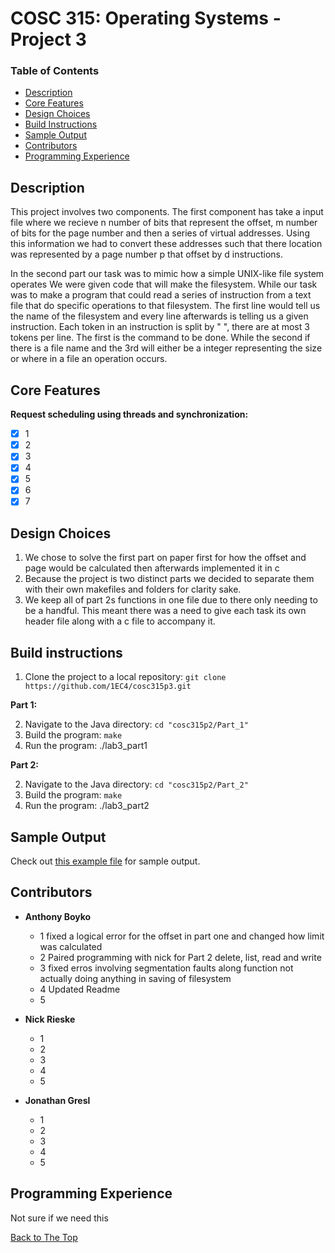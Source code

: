 # COSC 315: Operating Systems - Project 3

### Table of Contents
- [Description](#description)
- [Core Features](#core-features)
- [Design Choices](#design-choices)
- [Build Instructions](#build-instructions)
- [Sample Output](#sample-output)
- [Contributors](#contributors)
- [Programming Experience](#programming-experience)

## Description

This project involves two components. The first component has take a input file where we recieve n number of bits that represent the offset, m number of bits for the page number and then a series of virtual addresses. Using this information we had to convert these addresses such that there location was represented by a page number p that offset by d instructions.  

In the second part our task was to mimic how a simple UNIX-like file system operates We were given code that will make the filesystem. While our task was to make a program that could read a series of instruction from a text file that do specific operations to that filesystem. The first line would tell us the name of the filesystem and every line afterwards is telling us a given instruction. Each token in an instruction is split by " ", there are at most 3 tokens per line. The first is the command to be done. While the second if there is a file name and the 3rd will either be a integer representing the size or where in a file an operation occurs.

## Core Features
**Request scheduling using threads and synchronization:**
- [x] 1
- [x] 2
- [x] 3
- [x] 4
- [x] 5
- [x] 6
- [x] 7

## Design Choices
  1. We chose to solve the first part on paper first for how the offset and page would be calculated then afterwards implemented it in c
  2. Because the project is two distinct parts we decided to separate them with their own makefiles and folders for clarity sake.
  3. We keep all of part 2s functions in one file due to there only needing to be a handful. This meant there was a need to give each task its own header file along with a c file to accompany it. 
    
  
## Build instructions

  1. Clone the project to a local repository:   `git clone https://github.com/1EC4/cosc315p3.git`
  
**Part 1:**

  2. Navigate to the Java directory: `cd "cosc315p2/Part_1"`
  3. Build the program: `make`
  4. Run the program: ./lab3_part1
  
**Part 2:**

  2. Navigate to the Java directory: `cd "cosc315p2/Part_2"`
  3. Build the program: `make`
  4. Run the program: ./lab3_part2

## Sample Output
Check out [this example file](sample_output.txt) for sample output.

## Contributors
- **Anthony Boyko**
  - 1 fixed a logical error for the offset in part one and changed how limit was calculated
  - 2 Paired programming with nick for Part 2 delete, list, read and write 
  - 3 fixed erros involving segmentation faults along function not actually doing anything in saving of filesystem
  - 4 Updated Readme
  - 5

- **Nick Rieske**
  - 1
  - 2
  - 3
  - 4
  - 5

- **Jonathan Gresl**
  - 1
  - 2
  - 3
  - 4
  - 5

## Programming Experience

Not sure if we need this

[Back to The Top](#cosc-315-operating-systems---project-3)
